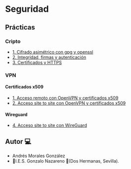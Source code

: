 # Seguridad
## Prácticas

### Cripto

- [1. Cifrado asimétrico con gpg y openssl](./Practicas/Cifadro-Asimétrico.md)
- [2. Integridad, firmas y autenticación](./Practicas/Integridadi-firmas-y-autencificación.md)
- [3. Certificados y HTTPS](./Practicas/certificados-y-HTTPS.md)

### VPN

#### Certificados x509

- [1. Acceso remoto con OpenVPN y certificados x509](./Practicas/VPN/a.md)
- [2. Acceso site to site con OpenVPN y certificados x509](./Practicas/VPN/b.md)

#### Wireguard

- [4. Acceso site to site con WireGuard](./Practicas/VPN/d.md)

## Autor :computer:
* Andrés Morales González
* :school:I.E.S. Gonzalo Nazareno :round_pushpin:(Dos Hermanas, Sevilla).
